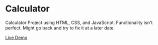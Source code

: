 # Calculator


Calculator Project using HTML, CSS, and JavaScript.
Functionality isn't perfect. Might go back and try to fix it at a later date.

[Live Demo](https://looch8.github.io/Calculator/)
